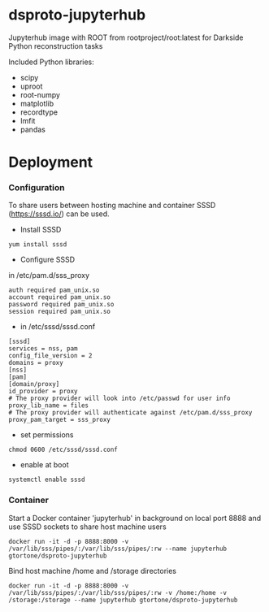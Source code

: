 # dsproto-jupyterhub
Jupyterhub image with ROOT from rootproject/root:latest for Darkside Python reconstruction tasks

Included Python libraries:

- scipy 
- uproot 
- root-numpy
- matplotlib 
- recordtype 
- lmfit
- pandas

# Deployment

### Configuration

To share users between hosting machine and container SSSD (https://sssd.io/) can be used.

- Install SSSD
```
yum install sssd
```

- Configure SSSD

in /etc/pam.d/sss_proxy

```
auth required pam_unix.so
account required pam_unix.so
password required pam_unix.so
session required pam_unix.so
```

- in /etc/sssd/sssd.conf

```
[sssd]
services = nss, pam
config_file_version = 2
domains = proxy
[nss]
[pam]
[domain/proxy]
id_provider = proxy
# The proxy provider will look into /etc/passwd for user info
proxy_lib_name = files
# The proxy provider will authenticate against /etc/pam.d/sss_proxy
proxy_pam_target = sss_proxy
```

- set permissions
```
chmod 0600 /etc/sssd/sssd.conf
```

- enable at boot
```
systemctl enable sssd
```

### Container

Start a Docker container 'jupyterhub' in background on local port 8888 and use SSSD sockets to share host machine users

```
docker run -it -d -p 8888:8000 -v /var/lib/sss/pipes/:/var/lib/sss/pipes/:rw --name jupyterhub gtortone/dsproto-jupyterhub
```

Bind host machine /home and /storage directories

```
docker run -it -d -p 8888:8000 -v /var/lib/sss/pipes/:/var/lib/sss/pipes/:rw -v /home:/home -v /storage:/storage --name jupyterhub gtortone/dsproto-jupyterhub
```
